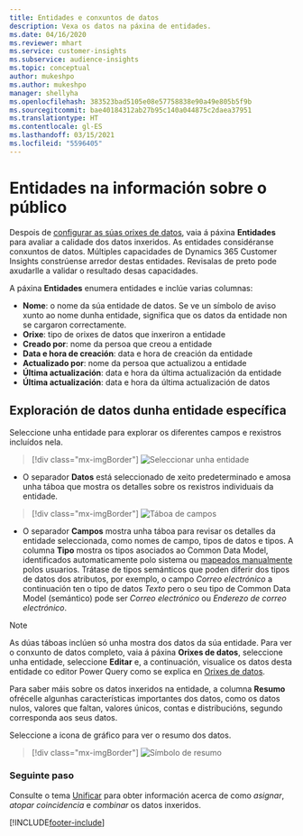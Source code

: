 ```yaml
---
title: Entidades e conxuntos de datos
description: Vexa os datos na páxina de entidades.
ms.date: 04/16/2020
ms.reviewer: mhart
ms.service: customer-insights
ms.subservice: audience-insights
ms.topic: conceptual
author: mukeshpo
ms.author: mukeshpo
manager: shellyha
ms.openlocfilehash: 383523bad5105e08e57758838e90a49e805b5f9b
ms.sourcegitcommit: bae40184312ab27b95c140a044875c2daea37951
ms.translationtype: HT
ms.contentlocale: gl-ES
ms.lasthandoff: 03/15/2021
ms.locfileid: "5596405"
---
```

# <a name="entities-in-audience-insights"></a>Entidades na información sobre o público

Despois de [configurar as súas orixes de datos](data-sources.md), vaia á páxina **Entidades** para avaliar a calidade dos datos inxeridos. As entidades considéranse conxuntos de datos. Múltiples capacidades de Dynamics 365 Customer Insights constrúense arredor destas entidades. Revisalas de preto pode axudarlle a validar o resultado desas capacidades.

A páxina **Entidades** enumera entidades e inclúe varias columnas:

- **Nome**: o nome da súa entidade de datos. Se ve un símbolo de aviso xunto ao nome dunha entidade, significa que os datos da entidade non se cargaron correctamente.
- **Orixe**: tipo de orixes de datos que inxeriron a entidade
- **Creado por**: nome da persoa que creou a entidade
- **Data e hora de creación**: data e hora de creación da entidade
- **Actualizado por**: nome da persoa que actualizou a entidade
- **Última actualización**: data e hora da última actualización da entidade
- **Última actualización**: data e hora da última actualización de datos

## <a name="exploring-a-specific-entitys-data"></a>Exploración de datos dunha entidade específica

Seleccione unha entidade para explorar os diferentes campos e rexistros incluídos nela.

> [!div class="mx-imgBorder"]
> ![Seleccionar unha entidade](media/data-manager-entities-data.png "Seleccionar unha entidade")

- O separador **Datos** está seleccionado de xeito predeterminado e amosa unha táboa que mostra os detalles sobre os rexistros individuais da entidade.

> [!div class="mx-imgBorder"]
> ![Táboa de campos](media/data-manager-entities-fields.PNG "Táboa de campos")

- O separador **Campos** mostra unha táboa para revisar os detalles da entidade seleccionada, como nomes de campo, tipos de datos e tipos. A columna **Tipo** mostra os tipos asociados ao Common Data Model, identificados automaticamente polo sistema ou [mapeados manualmente](map-entities.md) polos usuarios. Trátase de tipos semánticos que poden diferir dos tipos de datos dos atributos, por exemplo, o campo *Correo electrónico* a continuación ten o tipo de datos *Texto* pero o seu tipo de Common Data Model (semántico) pode ser *Correo electrónico* ou *Enderezo de correo electrónico*.

> [!NOTE]
> As dúas táboas inclúen só unha mostra dos datos da súa entidade. Para ver o conxunto de datos completo, vaia á páxina **Orixes de datos**, seleccione unha entidade, seleccione **Editar** e, a continuación, visualice os datos desta entidade co editor Power Query como se explica en [Orixes de datos](data-sources.md).

Para saber máis sobre os datos inxeridos na entidade, a columna **Resumo** ofrécelle algunhas características importantes dos datos, como os datos nulos, valores que faltan, valores únicos, contas e distribucións, segundo corresponda aos seus datos.

Seleccione a icona de gráfico para ver o resumo dos datos.

> [!div class="mx-imgBorder"]
> ![Símbolo de resumo](media/data-manager-entities-summary.png "Táboa de resumo de datos")

### <a name="next-step"></a>Seguinte paso

Consulte o tema [Unificar](data-unification.md) para obter información acerca de como *asignar*, *atopar coincidencia* e *combinar* os datos inxeridos.


[!INCLUDE[footer-include](../includes/footer-banner.md)]